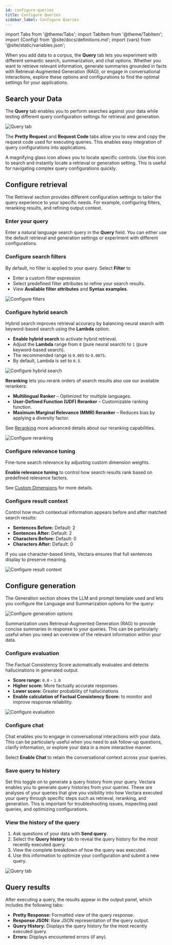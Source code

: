 ```yaml
---
id: configure-queries
title: Configure Queries
sidebar_label: Configure Queries
---
```


import Tabs from '@theme/Tabs';
import TabItem from '@theme/TabItem';
import {Config} from '@site/docs/definitions.md';
import {vars} from '@site/static/variables.json';

When you add data to a corpus, the **Query** tab lets you experiment with 
different semantic search, summarization, and chat options. Whether you want 
to retrieve relevant information, generate summaries grounded in facts with 
Retrieval-Augmented Generation (RAG), or engage in conversational 
interactions, explore these options and configurations to find the optimal 
settings for your applications.

## Search your Data

The **Query** tab enables you to perform searches against your data while testing 
different query configuration settings for retrieval and generation.

![Query tab](/img/query_tab.png)

The **Pretty Request** and **Request Code** tabs allow you to view and copy the 
request code used for executing queries. This enables easy integration of 
query configurations into applications.

A magnifying glass icon allows you to locate specific controls. Use this icon 
to search and instantly locate a retrieval or generation setting. This is 
useful for navigating complex query configurations quickly.

## Configure retrieval

The Retrieval section provides different configuration settings to tailor the 
query experience to your specific needs. For example, configuring filters, 
reranking results, and refining output context.


### Enter your query

Enter a natural language search query in the **Query** field. You can either 
use the default retrieval and generation settings or experiment with different 
configurations.

### Configure search filters

By default, no filter is applied to your query. Select **Filter** to 
* Enter a custom filter expression 
* Select predefined filter attributes to refine your search results.
* View **Available filter attributes** and **Syntax examples**. 

![Configure filters](/img/configure_filters.png)

### Configure hybrid search

Hybrid search improves retrieval accuracy by balancing neural search with 
keyword-based search using the **Lambda** option.

* **Enable hybrid search** to activate hybrid retrieval.
* Adjust the **Lambda** range from `0` (pure neural search) to `1` (pure 
  keyword-based search).
* The recommended range is `0.005` to `0.0075`.
* By default, Lambda is set to `0.5`.

![Configure hybrid search](/img/configure_hybrid_search.png)

**Reranking** lets you rerank orders of search results also use our 
available rerankers:

* **Multilingual Ranker** – Optimized for multiple languages.
* **User-Defined Function (UDF) Reranker** – Customizable ranking function.
* **Maximum Marginal Relevance (MMR) Reranker** – Reduces bias by applying a 
  diversity factor.

See [Reranking](/docs/api-reference/search-apis/reranking) more advanced details about our reranking capabilities.

![Configure reranking](/img/configure_reranking.png)

### Configure relevance tuning

Fine-tune search relevance by adjusting custom dimension weights.

**Enable relevance tuning** to control how search results rank based on 
predefined relevance factors.

See [Custom Dimensions](/docs/learn/semantic-search/add-custom-dimensions) for more details.

### Configure result context

Control how much contextual information appears before and after matched 
search results:

* **Sentences Before:** Default: 2
* **Sentences After:** Default: 2
* **Characters Before:** Default: 0
* **Characters After:** Default: 0

If you use character-based limits, Vectara ensures that full sentences display 
to preserve meaning.

![Configure result context](/img/configure_result_context.png)

## Configure generation

The Generation section shows the LLM and prompt template used and lets you
configure the Language and Summarization options for the query:

![Configure generation options](/img/configure_generation.png)

Summarization uses Retrieval-Augmented Generation (RAG) to provide concise 
summaries in response to your queries. This can be particularly useful when 
you need an overview of the relevant information within your data.

### Configure evaluation

The Factual Consistency Score automatically evaluates and detects 
hallucinations in generated output. 

* **Score range:** `0.0` - `1.0`
* **Higher score:** More factually accurate responses
* **Lower score:** Greater probability of hallucinations
* **Enable calculation of Factual Consistency Score:** to monitor and improve 
  response reliability.

![Configure evaluation](/img/configure_evaluation.png)

### Configure chat

Chat enables you to engage in conversational interactions with your data. This 
can be particularly useful when you need to ask follow-up questions, clarify 
information, or explore your data in a more interactive manner.

Select **Enable Chat** to retain the conversational context across your queries.

### Save query to history

Set this toggle on to generate a query history from your query. Vectara enables you to generate query histories from your queries. These are 
analyses of your queries that give you visibility into how Vectara executed 
your query through specific steps such as retrieval, reranking, and 
generation. This is important for troubleshooting issues, inspecting past 
queries, and optimizing configurations.

### View the history of the query

1. Ask questions of your data with **Send query**.
2. Select the **Query history** tab to reveal the query history for
   the most recently executed query. 
3. View the complete breakdown of how the query was executed.
4. Use this information to optimize your configuration and submit a new query.

![Query tab](/img/query_history_tab.png)

## Query results

After executing a query, the results appear in the output panel, which 
includes the following tabs:

* **Pretty Response:** Formatted view of the query response.
* **Response JSON:** Raw JSON representation of the query output.
* **Query History:** Displays the query history for the most recently
  executed query.
* **Errors:** Displays encountered errors (if any).

